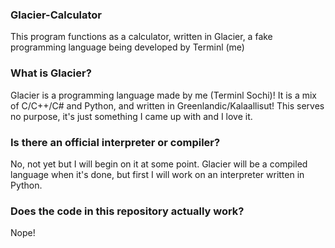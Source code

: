 ### Glacier-Calculator
This program functions as a calculator, written in Glacier, a fake programming language being developed by Terminl (me)

### What is Glacier?
Glacier is a programming language made by me (Terminl Sochi)!
It is a mix of C/C++/C# and Python, and written in Greenlandic/Kalaallisut!
This serves no purpose, it's just something I came up with and I love it.

### Is there an official interpreter or compiler?
No, not yet but I will begin on it at some point.
Glacier will be a compiled language when it's done, but first I will work on an interpreter written in Python.

### Does the code in this repository actually work?
Nope!